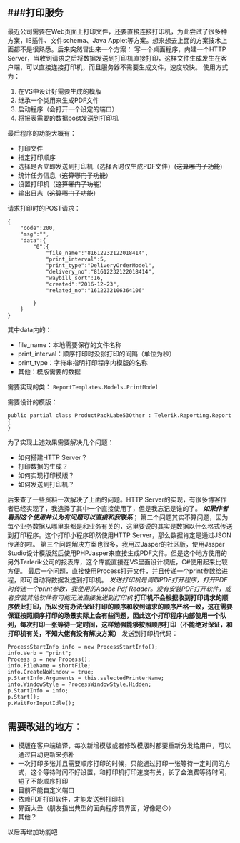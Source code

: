 
###打印服务
---
最近公司需要在Web页面上打印文件，还要直接连接打印机，为此尝试了很多种方案，IE插件、文件schema、Java Applet等方案。想来想去上面的方案技术上面都不是很熟悉。后来突然冒出来一个方案：
写一个桌面程序，内建一个HTTP Server，当收到请求之后将数据发送到打印机直接打印，这样文件生成发生在客户端，可以直接连接打印机，而且服务器不需要生成文件，速度较快。
使用方式为：
1. 在VS中设计好需要生成的模版
2. 继承一个类用来生成PDF文件
3. 启动程序（会打开一个设定的端口）
4. 将报表需要的数据post发送到打印机

最后程序的功能大概有：
- 打印文件
- 指定打印顺序
- 选择是否立即发送到打印机（选择否时仅生成PDF文件）(~~这算哪门子功能~~)
- 统计任务信息（~~这算哪门子功能~~）
- 设置打印机（~~这算哪门子功能~~）
- 输出日志（~~这算哪门子功能~~）

请求打印时的POST请求：
```
{
    "code":200,
    "msg":"",
    "data":{
        "0":{
            "file_name":"81612232122018414",
            "print_interval":5,
            "print_type":"DeliveryOrderModel",
            "delivery_no":"81612232122018414",
            "waybill_sort":16,
            "created":"2016-12-23",
            "related_no":"1612232106364106"
            
        }
    }
}
```
其中data内的：
- file_name：本地需要保存的文件名称
- print_interval：顺序打印时没张打印的间隔（单位为秒）
- print_type：字符串指明打印程序内模版的名称
- 其他：模版需要的数据

需要实现的类：
`ReportTemplates.Models.PrintModel`

需要设计的模版：
```
public partial class ProductPackLabe53Other : Telerik.Reporting.Report
{
}
```

为了实现上述效果需要解决几个问题：
- 如何搭建HTTP Server？
- 打印数据的生成？
- 如何实现打印模版？
- 如何发送到打印机？

后来查了一些资料一次解决了上面的问题。HTTP Server的实现，有很多博客作者已经实现了，我选择了其中一个直接使用了，但是我忘记是谁的了。
***如果作者看到这个使用并认为有问题可以直接和我联系***；
第二个问题其实不算问题，因为每个业务数据从哪里来都是和业务有关的，这里要说的其实是数据以什么格式传送到打印程序。这个打印小程序即然使用HTTP Server，那么数据肯定是通过JSON传递的啦。
第三个问题解决方案也很多，我用过Jasper的社区版，使用Jasper Studio设计模版然后使用PHPJasper来直接生成PDF文件。但是这个地方使用的另外Terlerik公司的报表库，这个库能直接在VS里面设计模版，C#使用起来比较方便。
最后一个问题，直接使用Process打开文件，并且传递一个print参数给进程，即可自动将数据发送到打印机。
*发送打印机是调取PDF打开程序，打开PDF时传递一个print参数，我使用的Adobe Pdf Reader。没有安装PDF打开软件，或者安装其他软件有可能无法直接发送到打印机*
**打印机不会根据收到打印请求的顺序依此打印，所以没有办法保证打印的顺序和收到请求的顺序严格一致，这在需要保证按照顺序打印的场景实际上会有些问题，因此这个打印程序内部使用一个队列，每次打印一张等待一定时间，这样勉强能够按照顺序打印（不能绝对保证，和打印机有关，不知大佬有没有解决方案）**
发送到打印机代码：
```
ProcessStartInfo info = new ProcessStartInfo();info.Verb = "print";
Process p = new Process();
info.FileName = shortFile;
info.CreateNoWindow = true;
p.StartInfo.Arguments = this.selectedPrinterName;
info.WindowStyle = ProcessWindowStyle.Hidden;
p.StartInfo = info;
p.Start();
p.WaitForInputIdle();
```
需要改进的地方：
- 
- 模版在客户端编译，每次新增模版或者修改模版时都要重新分发给用户，可以通过自动更新来弥补
- 一次打印多张并且需要顺序打印的时候，只能通过打印一张等待一定时间的方式，这个等待时间不好设置，和打印机打印速度有关，长了会浪费等待时间，短了不能顺序打印
- 目前不能自定义端口
- 依赖PDF打印软件，才能发送到打印机
- 界面太丑（朋友指出典型的面向程序员界面，好像是😯）
- 其他？

以后再增加功能吧